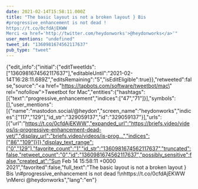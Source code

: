 ```yaml
---
date: 2021-02-14T15:58:11.000Z
title: "The basic layout is not a broken layout } Bis 
#progressive_enhancement is not dead !
https://t.co/0cfdAjEKWW 
Merci <a href='http://twitter.com/heydonworks'>@heydonworks</a>″"
user_mentions: "undefined"
tweet_id: "1360981674562117637"
pub_type: "tweet"
---
```

{"edit_info":{"initial":{"editTweetIds":["1360981674562117637"],"editableUntil":"2021-02-14T16:28:11.689Z","editsRemaining":"5","isEditEligible":true}},"retweeted":false,"source":"<a href=\"https://tapbots.com/software/tweetbot/mac\" rel=\"nofollow\">Tweetbot for Mac</a>","entities":{"hashtags":[{"text":"progressive_enhancement","indices":["47","71"]}],"symbols":[],"user_mentions":[{"name":"mastodon.social/@heydon","screen_name":"heydonworks","indices":["117","129"],"id_str":"329059137","id":"329059137"}],"urls":[{"url":"https://t.co/0cfdAjEKWW","expanded_url":"https://briefs.video/videos/is-progressive-enhancement-dead-yet/","display_url":"briefs.video/videos/is-prog…","indices":["86","109"]}]},"display_text_range":["0","129"],"favorite_count":"1","id_str":"1360981674562117637","truncated":false,"retweet_count":"0","id":"1360981674562117637","possibly_sensitive":false,"created_at":"Sun Feb 14 15:58:11 +0000 2021","favorited":false,"full_text":"The basic layout is not a broken layout } Bis \n#progressive_enhancement is not dead !\nhttps://t.co/0cfdAjEKWW \nMerci @heydonworks","lang":"en"}
